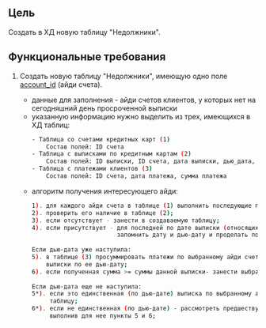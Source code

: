 ## Цель
Создать в ХД новую таблицу "Недолжники".

## Функциональные требования
1. Создать новую таблицу "Недолжники", имеющую одно поле <a href="#">account_id</a> (айди счета). 

   - данные для заполнения - айди счетов клиентов, у которых нет на сегодняшний день просроченной выписки
   - указанную информацию нужно выделить из трех, имеющихся в ХД таблиц:
     ```sh
     - Таблица со счетами кредитных карт (1)
         Состав полей: ID счета
     - Таблица с выписками по кредитным картам (2)
         Состав полей: ID выписки, ID счета, дата выписки, дью_дата, сумма выписки
     - Таблица с платежами клиентов (3)
         Состав полей: ID счета, дата платежа, сумма платежа
     ```
   - алгоритм получения интересующего айди:
     ```sh
     1). для каждого айди счета в таблице (1) выполнить последующие пункты; 
     2). проверить его наличие в таблице (2);
     3). если отсутствует - занести в создаваемую таблицу; 
     4). если присутствует - для последней по дате выписки (относящихся к выбранному айди)
                             запомнить дату и дью-дату и проделать последующие пункты;
                             
     Если дью-дата уже наступила:
     5). в таблице (3) просуммировать платежи по выбранному айди счета в период с даты рассмотренной 
         выписки по ее дью-дату;       
     6). если полученная сумма >= суммы данной выписки- занести выбранный айди счета в создаваемую таблицу;
         
     Если дью-дата еще не наступила:
     5*). если это единственная (по дью-дате) выписка по выбранному айди счета - занести его в создаваемую 
          таблицу;
     6*). если не единственная (по дью-дате) - рассмотреть предшествующую данной (по дью-дате) выписку,
          выполнив для нее пункты 5 и 6;
     ```

